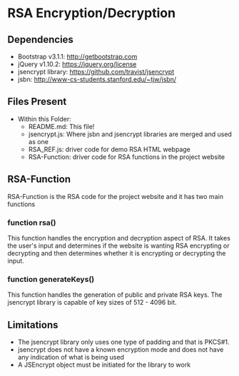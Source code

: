 # RSA Encryption/Decryption

## Dependencies

* Bootstrap v3.1.1: http://getbootstrap.com
* jQuery v1.10.2: https://jquery.org/license
* jsencrypt library: https://github.com/travist/jsencrypt
* jsbn: http://www-cs-students.stanford.edu/~tjw/jsbn/

## Files Present
* Within this Folder:
    * <span>README.md</span>: This file!
    * jsencrypt.js: Where jsbn and jsencrypt libraries are merged and used as one
    * RSA_REF.js: driver code for demo RSA HTML webpage
    * RSA-Function: driver code for RSA functions in the project website

## RSA-Function
RSA-Function is the RSA code for the project website and it has two main functions

### function rsa()
This function handles the encryption and decryption aspect of RSA. It takes the user's input and determines if the website is wanting RSA encrypting or decrypting and then determines whether it is encrypting or decrypting the input.

### function generateKeys()
This function handles the generation of public and private RSA keys. The jsencrypt library is capable of key sizes of 512 - 4096 bit.

## Limitations
* The jsencrypt library only uses one type of padding and that is PKCS#1.
* jsencrypt does not have a known encryption mode and does not have any indication of what is being used
* A JSEncrypt object must be initiated for the library to work